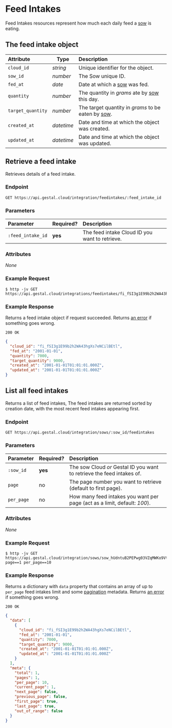 # Feed Intakes

Feed Intakes resources represent how much each daily feed a [sow](/api/core/sows.html#the-sow-object) is eating.

## The feed intake object

| Attribute | Type | Description |
| :-- | -- | :-- |
| `cloud_id` | _string_ | Unique identifier for the object. |
| `sow_id` | _number_ | The Sow unique ID. |
| `fed_at` | _date_ | Date at which a [sow](/api/core/sows.html#the-sow-object) was fed. |
| `quantity` | _number_ | The quantity in _grams_ ate by [sow](/api/core/sows.html#the-sow-object) this day. |
| `target_quantity` | _number_ | The target quantity in _grams_ to be eaten by [sow](/api/core/sows.html#the-sow-object). |
| `created_at` | _datetime_ | Date and time at which the object was created. |
| `updated_at` | _datetime_ | Date and time at which the object was updated. |

## Retrieve a feed intake

Retrieves details of a feed intake.

### Endpoint

```
GET https://api.gestal.cloud/integration/feedintakes/:feed_intake_id
```

### Parameters

| Parameter | Required? | Description |
| :-- | :-- | :-- |
| `:feed_intake_id` | __yes__ | The feed intake Cloud ID you want to retrieve. |

### Attributes

_None_

### Example Request

```
$ http -jv GET https://api.gestal.cloud/integrations/feedintakes/fi_fSI3g1E99b2h2WA43hgXs7eNCilBEtl
```

### Example Response

Returns a feed intake object if request succeeded. Returns [an error](/api/getting-started.html#errors) if something goes wrong.

```
200 OK
```

```json
{
  "cloud_id": "fi_fSI3g1E99b2h2WA43hgXs7eNCilBEtl",
  "fed_at": "2001-01-01",
  "quantity": 7000,
  "target_quantity": 9000,
  "created_at": "2001-01-01T01:01:01.000Z",
  "updated_at": "2001-01-01T01:01:01.000Z"
}
```

## List all feed intakes

Returns a list of feed intakes, The feed intakes are returned sorted by creation date, with the most recent feed intakes appearing first.

### Endpoint

```
GET https://api.gestal.cloud/integration/sows/:sow_id/feedintakes
```

### Parameters

| Parameter | Required? | Description |
| :-- | :-- | :-- |
| `:sow_id` | __yes__ | The sow Cloud _or_ Gestal ID you want to retrieve the feed intakes of. |
| `page` | no | The page number you want to retrieve (default to first page). |
| `per_page` | no | How many feed intakes you want per page (act as a limit, default: _100_). |

### Attributes

_None_

### Example Request

```
$ http -jv GET https://api.gestal.cloud/integration/sows/sow_hUdntuB2PEPwg03VZqMWKo9VtNt0WA4T/feedintakes page==1 per_page==10
```

### Example Response

Returns a dictionary with `data` property that contains an array of up to `per_page` feed intakes limit and some [pagination](/api/getting-started.html#pagination) metadata.
Returns [an error](/api/getting-started.html#errors) if something goes wrong.

```
200 OK
```

```json
{
  "data": [
    {
      "cloud_id": "fi_fSI3g1E99b2h2WA43hgXs7eNCilBEtl",
      "fed_at": "2001-01-01",
      "quantity": 7000,
      "target_quantity": 9000,
      "created_at": "2001-01-01T01:01:01.000Z",
      "updated_at": "2001-01-01T01:01:01.000Z"
    }
  ],
  "meta": {
    "total": 1,
    "pages": 1,
    "per_page": 10,
    "current_page": 1,
    "next_page": false,
    "previous_page": false,
    "first_page": true,
    "last_page": true,
    "out_of_range": false
  }
}
```

